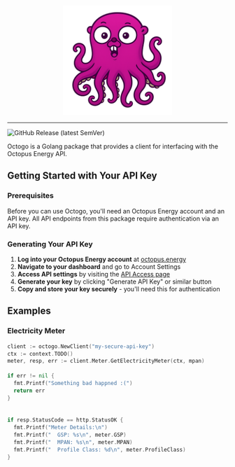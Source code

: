 <p align="center">
  <img alt="logo" src="./docs/images/logo.png" height=250>
</p>

---

![GitHub Release (latest SemVer)](https://img.shields.io/github/v/release/RobDearling/octogo?logo=github&label=Release&sort=semver)

Octogo is a Golang package that provides a client for interfacing with the Octopus Energy API.

## Getting Started with Your API Key

### Prerequisites

Before you can use Octogo, you'll need an Octopus Energy account and an API key. All API endpoints from this package require authentication via an API key.

### Generating Your API Key

1. **Log into your Octopus Energy account** at [octopus.energy](https://octopus.energy)
2. **Navigate to your dashboard** and go to Account Settings
3. **Access API settings** by visiting the [API Access page](https://octopus.energy/dashboard/new/accounts/personal-details/api-access)
4. **Generate your key** by clicking "Generate API Key" or similar button
5. **Copy and store your key securely** - you'll need this for authentication

## Examples

### Electricity Meter

```go
client := octogo.NewClient("my-secure-api-key")
ctx := context.TODO()
meter, resp, err := client.Meter.GetElectricityMeter(ctx, mpan)

if err != nil {
  fmt.Printf("Something bad happned :(")
  return err
}


if resp.StatusCode == http.StatusOK {
  fmt.Printf("Meter Details:\n")
  fmt.Printf("  GSP: %s\n", meter.GSP)
  fmt.Printf("  MPAN: %s\n", meter.MPAN)
  fmt.Printf("  Profile Class: %d\n", meter.ProfileClass)
}
```
